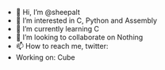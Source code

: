 - 👋 Hi, I’m @sheepalt
- 👀 I’m interested in C, Python and Assembly
- 🌱 I’m currently learning C
- 💞️ I’m looking to collaborate on Nothing
- 📫 How to reach me, twitter: 
- Working on: Cube

<!---
bigcat11262/bigcat11262 is a ✨ special ✨ repository because its `README.md` (this file) appears on your GitHub profile.
You can click the Preview link to take a look at your changes.
--->
